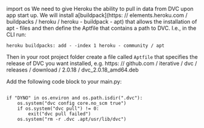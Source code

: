 import os
We need to give Heroku the ability to pull in data from DVC upon app start up. We will install a[buildpack](https: // elements.heroku.com / buildpacks / heroku / heroku - buildpack - apt) that allows the installation of apt - files and then define the Aptfile that contains a path to DVC. I.e., in the CLI run:

`heroku buildpacks: add - -index 1 heroku - community / apt`

Then in your root project folder create a file called `Aptfile` that specifies the release of DVC you want installed, e.g.
https: // github.com / iterative / dvc / releases / download / 2.0.18 / dvc_2.0.18_amd64.deb

Add the following code block to your main.py:

```

if "DYNO" in os.environ and os.path.isdir(".dvc"):
    os.system("dvc config core.no_scm true")
    if os.system("dvc pull") != 0:
        exit("dvc pull failed")
    os.system("rm -r .dvc .apt/usr/lib/dvc")
```
